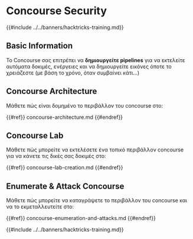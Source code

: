 # Concourse Security

{{#include ../../banners/hacktricks-training.md}}

## Basic Information

Το Concourse σας επιτρέπει να **δημιουργείτε pipelines** για να εκτελείτε αυτόματα δοκιμές, ενέργειες και να δημιουργείτε εικόνες όποτε το χρειάζεστε (με βάση το χρόνο, όταν συμβαίνει κάτι...)

## Concourse Architecture

Μάθετε πώς είναι δομημένο το περιβάλλον του concourse στο:

{{#ref}}
concourse-architecture.md
{{#endref}}

## Concourse Lab

Μάθετε πώς μπορείτε να εκτελέσετε ένα τοπικό περιβάλλον concourse για να κάνετε τις δικές σας δοκιμές στο:

{{#ref}}
concourse-lab-creation.md
{{#endref}}

## Enumerate & Attack Concourse

Μάθετε πώς μπορείτε να καταγράψετε το περιβάλλον του concourse και να το εκμεταλλευτείτε στο:

{{#ref}}
concourse-enumeration-and-attacks.md
{{#endref}}

{{#include ../../banners/hacktricks-training.md}}
